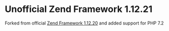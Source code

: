 # Unofficial Zend Framework 1.12.21

Forked from official [Zend Framework 1.12.20](https://github.com/zendframework/zf1) and added support for PHP 7.2
